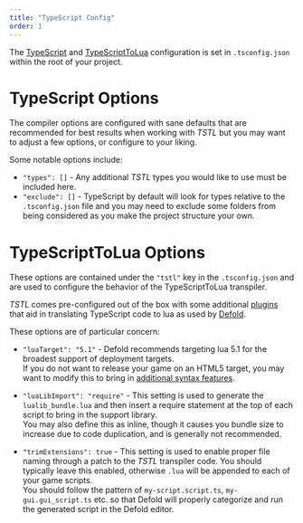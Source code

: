 ```yaml
---
title: "TypeScript Config"
order: 1
---
```


The [TypeScript](https://www.typescriptlang.org/docs/handbook/tsconfig-json.html) 
and [TypeScriptToLua](https://typescripttolua.github.io/docs/configuration) configuration 
is set in `.tsconfig.json` within the root of your project.

# TypeScript Options

The compiler options are configured with sane defaults that are recommended for best results when working with _TSTL_ but you may want to adjust a few options, or configure to your liking.

Some notable options include:
- `"types": []` - Any additional _TSTL_ types you would like to use must be included 
here.
- `"exclude": []` - TypeScript by default will look for types relative to the `.tsconfig.json` 
file and you may need to exclude some folders from being considered as you make 
the project structure your own. 

# TypeScriptToLua Options

These options are contained under the `"tstl"` key in the `.tsconfig.json` and are 
used to configure the behavior of the TypeScriptToLua transpiler.

_TSTL_ comes pre-configured out of the box with some additional [plugins](/configuration/plugins) 
that aid in translating TypeScript code to lua as used by [Defold](https://defold.com/ref/stable/go/).

These options are of particular concern:
- `"luaTarget": "5.1"` - Defold recommends targeting lua 5.1 for the broadest support
of deployment targets.  
If you do not want to release your game on an HTML5 target, you may want to modify 
this to bring in [additional syntax features](https://typescripttolua.github.io/docs/caveats).

- `"luaLibImport": "require"` - This setting is used to generate the `lualib_bundle.lua` 
and then insert a require statement at the top of each script to bring in the 
support library.  
You may also define this as inline, though it causes you bundle size to increase 
due to code duplication, and is generally not recommended.

- `"trimExtensions": true` - This setting is used to enable proper file naming 
through a patch to the _TSTL_ transpiler code. You should typically leave this 
enabled, otherwise `.lua` will be appended to each of your game scripts.   
You should follow the pattern of `my-script.script.ts`, `my-gui.gui_script.ts` etc. 
so that Defold will properly categorize and run the generated script in the Defold editor.



